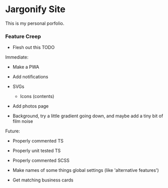 # Jargonify Site

This is my personal porfolio.

### Feature Creep

- Flesh out this TODO

Immediate:
- Make a PWA
- Add notifications
- SVGs
    - Icons (contents)
- Add photos page

- Background, try a little gradient going down, and maybe add a tiny bit of film noise

Future:
- Properly commented TS
- Properly unit tested TS
- Properly commented SCSS
- Make names of some things global settings (like 'alternative features')

- Get matching business cards